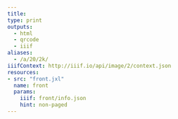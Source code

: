 ```yaml
---
title:
type: print
outputs:
  - html
  - qrcode
  - iiif
aliases:
  - /a/20/2k/
iiifContext: http://iiif.io/api/image/2/context.json
resources:
- src: "front.jxl"
  name: front
  params:
    iiif: front/info.json
    hint: non-paged
---
```

